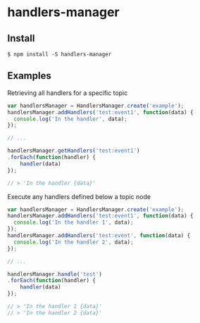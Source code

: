 # handlers-manager


## Install

```
$ npm install -S handlers-manager
```

## Examples

Retrieving all handlers for a specific topic
```js
var handlersManager = HandlersManager.create('example');
handlersManager.addHandlers('test:event1', function(data) {
  console.log('In the handler', data);
});

// ...

handlersManager.getHandlers('test:event1')
.forEach(function(handler) {
    handler(data)
});

// > 'In the handler {data}'
```

Execute any handlers defined below a topic node 
```js
var handlersManager = HandlersManager.create('example');
handlersManager.addHandlers('test:event1', function(data) {
  console.log('In the handler 1', data);
});
handlersManager.addHandlers('test:event', function(data) {
  console.log('In the handler 2', data);
});

// ...

handlersManager.handle('test')
.forEach(function(handler) {
    handler(data)
});

// > 'In the handler 1 {data}'
// > 'In the handler 2 {data}'
```
